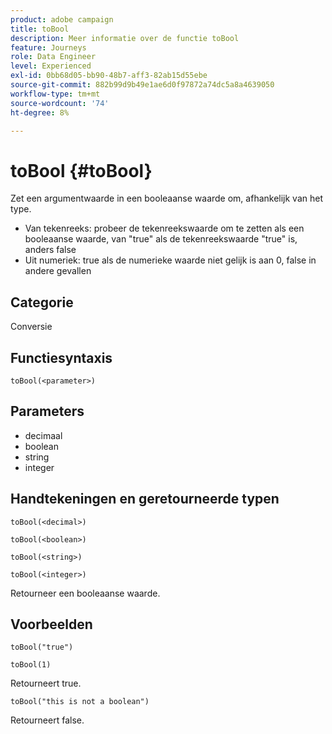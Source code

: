 ```yaml
---
product: adobe campaign
title: toBool
description: Meer informatie over de functie toBool
feature: Journeys
role: Data Engineer
level: Experienced
exl-id: 0bb68d05-bb90-48b7-aff3-82ab15d55ebe
source-git-commit: 882b99d9b49e1ae6d0f97872a74dc5a8a4639050
workflow-type: tm+mt
source-wordcount: '74'
ht-degree: 8%

---
```


# toBool {#toBool}

Zet een argumentwaarde in een booleaanse waarde om, afhankelijk van het type.

* Van tekenreeks: probeer de tekenreekswaarde om te zetten als een booleaanse waarde, van &quot;true&quot; als de tekenreekswaarde &quot;true&quot; is, anders false
* Uit numeriek: true als de numerieke waarde niet gelijk is aan 0, false in andere gevallen

## Categorie

Conversie

## Functiesyntaxis

`toBool(<parameter>)`

## Parameters

* decimaal
* boolean
* string
* integer

## Handtekeningen en geretourneerde typen

`toBool(<decimal>)`

`toBool(<boolean>)`

`toBool(<string>)`

`toBool(<integer>)`

Retourneer een booleaanse waarde.

## Voorbeelden

`toBool("true")`

`toBool(1)`

Retourneert true.

`toBool("this is not a boolean")`

Retourneert false.
